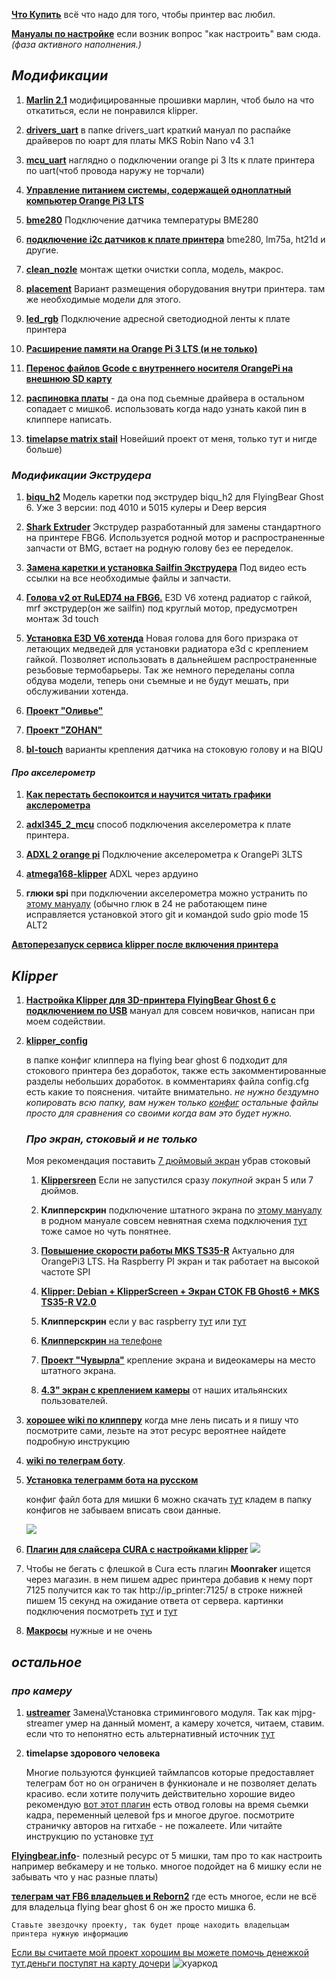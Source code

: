 

[**Что Купить**](what_2_buy/readme.md) всё что надо для того, чтобы принтер  вас любил.

 [**Мануалы по настройке**](tune-up/readme.md) если возник вопрос "как  настроить"  вам сюда. *(фаза активного наполнения.)*

*<h2>**Модификации**</h2>*

1. [**Marlin 2.1**](marlin/readme.md) модифицированные прошивки марлин, чтоб было на что откатиться, если не понравился klipper.

1.  [**drivers_uart**](https://github.com/Tombraider2006/klipperFB6/tree/main/drivers_uart)
    в папке drivers_uart краткий мануал по распайке драйверов по юарт для платы MKS Robin Nano v4 3.1
  
2.  [**mcu_uart**](https://github.com/Tombraider2006/klipperFB6/tree/main/mcu_uart)   наглядно о подключении orange pi 3 lts к плате принтера по uart(чтоб провода наружу не торчали)
3.  [**Управление питанием системы, содержащей одноплатный компьютер Orange Pi3 LTS**](https://github.com/evgs/OrangePi3Lts/tree/main/power) 
 
4.  [**bme280**](https://github.com/Tombraider2006/klipperFB6/tree/main/bme280)
     Подключение датчика температуры BME280

5. [**подключение i2c датчиков к плате принтера**](i2c_mcu/readme.md) bme280, lm75a, ht21d и другие.
  
5.   [**clean_nozle**](https://github.com/Tombraider2006/klipperFB6/tree/main/clean_nozle)
     монтаж щетки очистки сопла, модель, макрос.
  
6. [**placement**](https://github.com/Tombraider2006/klipperFB6/tree/main/placement)
   Вариант размещения оборудования внутри принтера. там же необходимые модели для этого.
 
7. [**led_rgb**](https://github.com/Tombraider2006/klipperFB6/tree/main/led_rgb)   Подключение адресной светодиодной ленты к плате принтера

  9. [**Расширение памяти на Orange Pi 3 LTS (и не только)**](https://telegra.ph/Edit-01-28-2) 

   10. [**Перенос файлов Gcode с внутреннего носителя OrangePi на внешнюю SD карту**](https://telegra.ph/Perenos-fajlov-Gcode-s-vnutrennego-nositelya-OrangePi-na-vneshnyuyu-SD-kartu-02-02)

 8.  [**распиновка платы**](https://github.com/makerbase-mks/MKS-Robin-Nano-V3.X/tree/main/hardware/MKS%20Robin%20Nano%20V3.1_001) - да она под сьемные драйвера в остальном сопадает с мишко6. использовать когда надо узнать какой пин в клиппере написать.
8.   [**timelapse matrix stail**](matrix_timelapse/readme.md)
Новейший проект от меня, только тут и нигде больше)

*<h3>**Модификации Экструдера**</h3>*

1.  [**biqu_h2**](karas/readme.md)
Модель каретки под экструдер biqu_h2 для FlyingBear Ghost 6.
 Уже 3 версии: под 4010 и 5015 кулеры и Deep версия 
1. [**Shark Extruder**](https://github.com/Chiffa-C3/Shark-Extruder) Экструдер разработанный для замены стандартного на принтере FBG6. Используется родной мотор и распространенные запчасти от BMG, встает на родную голову без ее переделок.
2. [**Замена каретки и установка Sailfin Экструдера**](https://youtu.be/aw4aZP5nTXc)
    Под видео есть ссылки на все необходимые файлы и запчасти.

3. [**Голова v2 от RuLED74 на FBG6.**](RuLED74_head_FBG6.rar) E3D V6 хотенд радиатор с гайкой, mrf экструдер(он же sailfin) под круглый мотор, предусмотрен монтаж 3d touch

4. [**Установка E3D V6 хотенда**](https://youtu.be/zrmbZkC-GsI) 
   Новая голова для 6ого призрака от летающих медведей для установки  радиатора e3d с креплением гайкой. Позволяет использовать в дальнейшем распространенные резьбовые термобарьеры. Так же немного переделаны сопла обдува модели, теперь они съемные и не будут мешать, при обслуживании хотенда.
5. [**Проект "Оливье"**](https://telegra.ph/Pechatayushchaya-golova-Olive-12-22) 

6. [**Проект "ZOHAN"**](https://www.thingiverse.com/thing:5883228)

7. [**bl-touch**](bltouch/readme.md) варианты крепления датчика на стоковую голову и на BIQU
   
  *<h4>**Про акселерометр**</h4>*

  1. [**Как перестать беспокоится и научится читать графики акслерометра**](accel_graph/readme.md)

 1.  [**adxl345_2_mcu**](https://github.com/Tombraider2006/klipperFB6/tree/main/adxl345_2_mcu) 
    способ подключения акселерометра к плате принтера.

1. [**ADXL 2 orange pi**](https://fdmprint.ru/2022/11/02/podkljuchenie-adxl345-akselerometr-i-orange-pi-3-lts/)
   Подключение акселерометра к OrangePi 3LTS 

2. [**atmega168-klipper**](https://github.com/iliarub/atmega168-klipper)  ADXL через ардуино

3. **глюки spi** при подключении акселерометра можно устранить по [этому мануалу](https://github.com/orangepi-xunlong/wiringOP) (обычно глюк в 24 не работающем пине исправляется установкой этого git и командой  sudo gpio mode 15 ALT2 

 [**Автоперезапуск сервиса klipper после включения принтера**](https://mirv.top/2021/10/08/avtoperezapusk-servisa-klipper-posle-vklyucheniya-printera/)


*<h2>**Klipper**</h2>*
 1.  [**Настройка Klipper для 3D-принтера FlyingBear Ghost 6 с подключением по USB**](klipper.md) 
 мануал  для совсем новичков, написан при моем содействии.

 1. [**klipper_config**](https://github.com/Tombraider2006/klipperFB6/tree/main/klipper_config)
 
    в папке конфиг клиппера на flying bear ghost 6 
  подходит для стокового принтера без доработок, также есть закомментированные разделы небольших доработок. в комментариях файла config.cfg  есть какие то пояснения. читайте внимательно.
*не нужно бездумно копировать всю папку, вам нужен только [конфиг](klipper_config/printer.cfg) остальные файлы просто для сравнения со своими когда вам это будет нужно.*

    *<h3>**Про экран, стоковый и не только**</h3>*
  
      Моя рекомендация поставить [7 дюймовый экран](https://www.thingiverse.com/thing:5629418) убрав стоковый

      1. [**Klippersreen**](klippersreen/readme.md) 
Если не запустился сразу *покупной* экран 5 или 7 дюймов.


      2. **Клипперскрин** подключение штатного экрана по [этому мануалу](https://sergey1560.github.io/fb4s_howto/mks_ts35/) в родном мануале совсем невнятная схема подключения [тут](TS35%20Klipper.pdf) тоже самое но чуть понятнее. 
      
      3. [**Повышение скорости работы MKS TS35-R**](https://github.com/evgs/OrangePi3Lts/tree/main/fb-st7796-fast)  Актуально для OrangePi3 LTS. На Raspberry PI экран и так работает на высокой частоте SPI


      3. [**Klipper: Debian + KlipperScreen + Экран СТОК FB Ghost6 + MKS TS35-R V2.0**](https://fdmprint.ru/2022/11/19/klipper-debian-klipperscreen-ehkran-stok-fb-ghost6-mks-ts35-r-v2-0/)

      4. **Клипперскрин** если у вас raspberry [тут](https://github.com/willngton/3DPrinterConfig/blob/main/mks_ts35/mks_ts35_guide_archived.md) или [тут](https://github.com/evgs/FBG6-Klipper/blob/main/Klipperscreen-RPI.md)
      5. [**Клипперскрин** на телефоне](https://telegra.ph/KlipperScreen-na-starom-android-telefone-12-16)
   
      6. [**Проект "Чувырла"**](chuvir_screen/readme.md) крепление экрана и видеокамеры на место штатного экрана. 
      7. [**4.3" экран с креплением камеры**](https://www.thingiverse.com/thing:5762517) от наших итальянских пользователей.
 
  1. [**хорошее wiki по клипперу**](https://klipper.wiki/ru/home/initial/peripheral) 
     когда мне лень писать и я пишу что посмотрите сами, лезьте на этот ресурс вероятнее найдете подробную инструкцию

 1. [**wiki по телеграм боту**](https://github.com/nlef/moonraker-telegram-bot/wiki).

1. [**Установка  телеграмм бота на русском**](https://fdmprint.ru/2022/11/03/klipper-telegram-bot-easy/)
   
     конфиг файл бота для  мишки 6 можно скачать [тут](klipper_config/telegram.conf) кладем в папку конфигов не забываем вписать свои данные.

     ![](klipper_config/telegram_bot.jpg)

2. [**Плагин для слайсера CURA с настройками klipper**](https://github.com/jjgraphix/KlipperSettingsPlugin)
![](klipper_settings.jpg)
1. Чтобы не бегать с флешкой в Cura есть плагин **Moonraker** ищется через магазин. в нем пишем адрес принтера добавив к нему порт 7125 получится как то так http://ip_printer:7125/  в строке нижней пишем 15 секунд на ожидание ответа от сервера. картинки подключения посмотреть [тут](moonraker.jpg) и [тут](moonaker1.jpg)


3.  [**Макросы**](macros/readme.md) нужные и не очень
   
*<h2>**остальное**</h2>*

 *<h3>**про камеру**</h3>*
 1. [**ustreamer**](https://fb-waiters.bibirevo.net/klipper/ustreamer#zachem_i_pochemu) 
 Замена\Установка стримингового модуля. Так как mjpg-streamer умер на данный момент, а камеру хочется, читаем, ставим. если что то непонятно есть альтернативный источник [тут](https://fdmprint.ru/2022/11/10/klipper_ustreamer/)

2. **timelapse здорового человека** 

   Многие пользуются функцией таймлапсов которые предоставляет телеграм бот но он ограничен в функионале и не позволяет делать красиво.
если хотите получить действительно хорошие видео рекомендую [вот этот плагин](https://github.com/mainsail-crew/moonraker-timelapse) есть отвод головы на время сьемки кадра, переменный целевой fps и многое другое. посмотрите страничку авторов на гитхабе - не пожалеете. Или читайте инструкцию по установке [тут](https://fdmprint.ru/2022/11/24/klipper-timelapse-intervalnaja-semka-ustanovka-nastrojjka-moonraker-timelapse/)


[**Flyingbear.info**](https://flyingbear.info/firmware/klipper/klipper_config)- полезный ресурс от 5 мишки, там про то как настроить например вебкамеру и не только. многое подойдет на 6 мишку если не забывать что у нас разные платы)


 
 [**телеграм чат FB6 владельцев и Reborn2**](https://t.me/fbg5_waiters) где есть многое, если не всё для владельца flying bear ghost 6  он же просто мишка 6. 

`Ставьте звездочку проекту, так будет проще находить владельцам принтера нужную информацию`

[Если вы считаете мой проект хорошим вы можете помочь денежкой тут.деньги поступят на карту дочери](https://pay.cloudtips.ru/p/f84bf0b2)
![куаркод](qrCode.png) 
